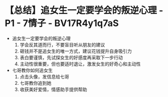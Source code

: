 # 【总结】追女生一定要学会的叛逆心理 - P1 - 7情子 - BV17R4y1q7aS

-   追女生一定要学会的叛逆心理
    1.  学会反其道而行，不要盲目听从朋友的建议
    2.  砸钱并不是追女生的唯一方式，建议花钱提升自身吸引力
    3.  表白要谨慎，先试探女生的好感度再采取下一步行动
    4.  主动性很重要，但也要适时退让，激发女生的好奇心和主动性
-   七哥教你如何追女生
    1.  点击头像，发信息给七哥
    2.  七哥教你追到她
    3.  收获美好爱情，情感助手提供帮助